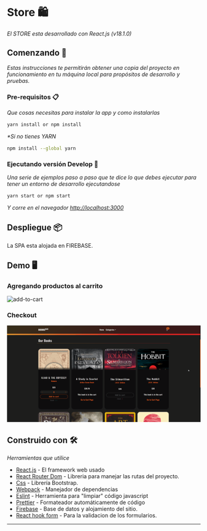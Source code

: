 # Store 🛍️

_El STORE esta desarrollado con React.js (v18.1.0)_

## Comenzando 🚀

_Estas instrucciones te permitirán obtener una copia del proyecto en funcionamiento en tu máquina local para propósitos de desarrollo y pruebas._

### Pre-requisitos 📋

_Que cosas necesitas para instalar la app y como instalarlas_

```bash
yarn install or npm install
```

_\*Si no tienes YARN_

```bash
npm install --global yarn
```

### Ejecutando versión Develop 🔧

_Una serie de ejemplos paso a paso que te dice lo que debes ejecutar para tener un entorno de desarrollo ejecutandose_

```bash
yarn start or npm start
```

_Y corre en el navegador [http://localhost:3000](http://localhost:3000)_

## Despliegue 📦

La SPA esta alojada en FIREBASE.

<!-- - [books-store](https://shoes-store-coder.netlify.app/) -->

## Demo 🖥️

### Agregando productos al carrito

![add-to-cart](./addToCart.gif)

### Checkout

![checkout](./checkout.gif)

## Construido con 🛠️

_Herramientas que utilice_

- [React.js](https://nextjs.org/) - El framework web usado
- [React Router Dom](https://reactrouter.com/) - Libreria para manejar las rutas del proyecto.
- [Css](https://getbootstrap.com/) - Librería Bootstrap.
- [Webpack](https://rometools.github.io/rome/) - Manejador de dependencias
- [Eslint](https://eslint.org/) - Herramienta para "limpiar" código javascript
- [Prettier](https://prettier.io/) - Formateador automáticamente de código
- [Firebase](https://firebase.google.com/) - Base de datos y alojamiento del sitio.
- [React hook form](https://react-hook-form.com/) - Para la validacion de los formularios.

---
